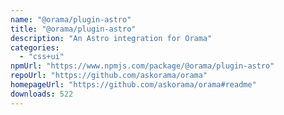```yaml
---
name: "@orama/plugin-astro"
title: "@orama/plugin-astro"
description: "An Astro integration for Orama"
categories:
  - "css+ui"
npmUrl: "https://www.npmjs.com/package/@orama/plugin-astro"
repoUrl: "https://github.com/askorama/orama"
homepageUrl: "https://github.com/askorama/orama#readme"
downloads: 522
---
```

